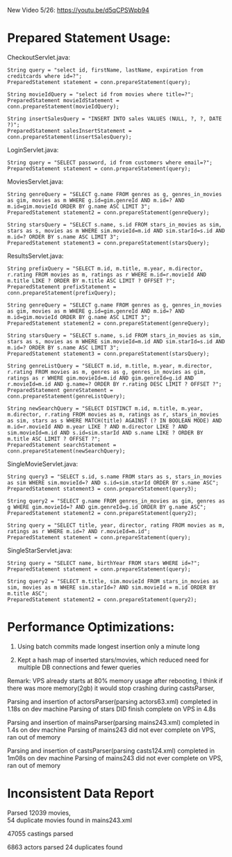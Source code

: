 New Video 5/26: https://youtu.be/d5qCPSWpb94

# Prepared Statement Usage:
    
CheckoutServlet.java:

    String query = "select id, firstName, lastName, expiration from creditcards where id=?";
    PreparedStatement statement = conn.prepareStatement(query);

    String movieIdQuery = "select id from movies where title=?";
    PreparedStatement movieIdStatement = conn.prepareStatement(movieIdQuery);

    String insertSalesQuery = "INSERT INTO sales VALUES (NULL, ?, ?, DATE ?)";
    PreparedStatement salesInsertStatement = conn.prepareStatement(insertSalesQuery);


LoginServlet.java:
           
    String query = "SELECT password, id from customers where email=?";
    PreparedStatement statement = conn.prepareStatement(query);

            
MoviesServlet.java:

    String genreQuery = "SELECT g.name FROM genres as g, genres_in_movies as gim, movies as m WHERE g.id=gim.genreId AND m.id=? AND m.id=gim.movieId ORDER BY g.name ASC LIMIT 3";
    PreparedStatement statement2 = conn.prepareStatement(genreQuery);

    String starsQuery = "SELECT s.name, s.id FROM stars_in_movies as sim, stars as s, movies as m WHERE sim.movieId=m.id AND sim.starId=s.id AND m.id=? ORDER BY s.name ASC LIMIT 3";
    PreparedStatement statement3 = conn.prepareStatement(starsQuery);


ResultsServlet.java:

    String prefixQuery = "SELECT m.id, m.title, m.year, m.director, r.rating FROM movies as m, ratings as r WHERE m.id=r.movieId AND m.title LIKE ? ORDER BY m.title ASC LIMIT ? OFFSET ?";
    PreparedStatement prefixStatement = conn.prepareStatement(prefixQuery);

    String genreQuery = "SELECT g.name FROM genres as g, genres_in_movies as gim, movies as m WHERE g.id=gim.genreId AND m.id=? AND m.id=gim.movieId ORDER BY g.name ASC LIMIT 3";
    PreparedStatement statement2 = conn.prepareStatement(genreQuery);

    String starsQuery = "SELECT s.name, s.id FROM stars_in_movies as sim, stars as s, movies as m WHERE sim.movieId=m.id AND sim.starId=s.id AND m.id=? ORDER BY s.name ASC LIMIT 3";
    PreparedStatement statement3 = conn.prepareStatement(starsQuery);

    String genreListQuery = "SELECT m.id, m.title, m.year, m.director, r.rating FROM movies as m, genres as g, genres_in_movies as gim, ratings as r WHERE gim.movieId=m.id AND gim.genreId=g.id AND r.movieId=m.id AND g.name=? ORDER BY r.rating DESC LIMIT ? OFFSET ?";
    PreparedStatement genreStatement = conn.prepareStatement(genreListQuery);
    
    String newSearchQuery = "SELECT DISTINCT m.id, m.title, m.year, m.director, r.rating FROM movies as m, ratings as r, stars_in_movies as sim, stars as s WHERE MATCH(title) AGAINST (? IN BOOLEAN MODE) AND  m.id=r.movieId AND m.year LIKE ? AND m.director LIKE ? AND sim.movieId=m.id AND s.id=sim.starId AND s.name LIKE ? ORDER BY m.title ASC LIMIT ? OFFSET ?";
    PreparedStatement searchStatement = conn.prepareStatement(newSearchQuery);


SingleMovieServlet.java:

    String query3 = "SELECT s.id, s.name FROM stars as s, stars_in_movies as sim WHERE sim.movieId=? AND s.id=sim.starId ORDER BY s.name ASC";
    PreparedStatement statement3 = conn.prepareStatement(query3);

    String query2 = "SELECT g.name FROM genres_in_movies as gim, genres as g WHERE gim.movieId=? AND gim.genreId=g.id ORDER BY g.name ASC";
    PreparedStatement statement2 = conn.prepareStatement(query2);

    String query = "SELECT title, year, director, rating FROM movies as m, ratings as r WHERE m.id=? AND r.movieId=m.id";
    PreparedStatement statement = conn.prepareStatement(query);


SingleStarServlet.java:

    String query = "SELECT name, birthYear FROM stars WHERE id=?";
    PreparedStatement statement = conn.prepareStatement(query);
    
    String query2 = "SELECT m.title, sim.movieId FROM stars_in_movies as sim, movies as m WHERE sim.starId=? AND sim.movieId = m.id ORDER BY m.title ASC";
    PreparedStatement statement2 = conn.prepareStatement(query2);



# Performance Optimizations:
 1. Using batch commits made longest insertion only a minute long  

 2. Kept a hash map of inserted stars/movies, which reduced need for multiple DB connections
 and fewer queries

Remark: VPS already starts at 80% memory usage after rebooting, I think if there was more memory(2gb) it would stop crashing during castsParser,

Parsing and insertion of actorsParser(parsing actors63.xml) completed in 1.18s on dev machine
Parsing of stars DID finish complete on VPS in 4.8s

Parsing and insertion of mainsParser(parsing mains243.xml) completed in 1.4s on dev machine
Parsing of mains243 did not ever complete on VPS, ran out of memory


Parsing and insertion of castsParser(parsing casts124.xml) completed in 1m08s on dev machine
Parsing of mains243 did not ever complete on VPS, ran out of memory




# Inconsistent Data Report
Parsed 12039 movies,  
54 duplicate movies found in mains243.xml
 
47055 castings parsed

6863 actors parsed
24 duplicates found